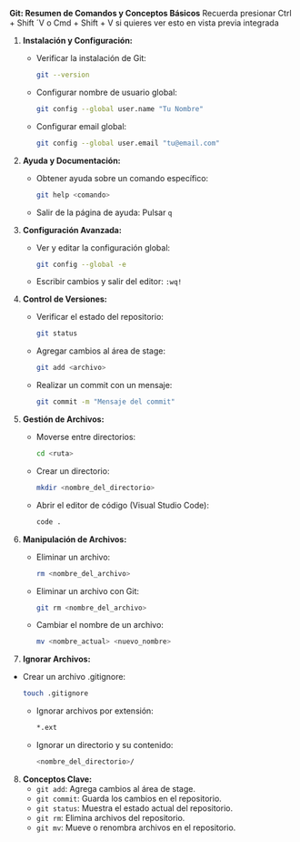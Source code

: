 **Git: Resumen de Comandos y Conceptos Básicos**
Recuerda presionar Ctrl + Shift ´V o Cmd + Shift + V si quieres ver esto en vista previa integrada
1. **Instalación y Configuración:**
   - Verificar la instalación de Git: 
     ```sh
     git --version
     ```
   - Configurar nombre de usuario global:
     ```sh
     git config --global user.name "Tu Nombre"
     ```
   - Configurar email global:
     ```sh
     git config --global user.email "tu@email.com"
     ```
2. **Ayuda y Documentación:**
   - Obtener ayuda sobre un comando específico:
     ```sh
     git help <comando>
     ```
   - Salir de la página de ayuda: Pulsar `q`
3. **Configuración Avanzada:**
   - Ver y editar la configuración global:
     ```sh
     git config --global -e
     ```
   - Escribir cambios y salir del editor: `:wq!`
4. **Control de Versiones:**
   - Verificar el estado del repositorio:
     ```sh
     git status
     ```
   - Agregar cambios al área de stage:
     ```sh
     git add <archivo>
     ```
   - Realizar un commit con un mensaje:
     ```sh
     git commit -m "Mensaje del commit"
     ```
5. **Gestión de Archivos:**
   - Moverse entre directorios:
     ```sh
     cd <ruta>
     ```
   - Crear un directorio:
     ```sh
     mkdir <nombre_del_directorio>
     ```
   - Abrir el editor de código (Visual Studio Code):
     ```sh
     code .
     ```
6. **Manipulación de Archivos:**
   - Eliminar un archivo:
     ```sh
     rm <nombre_del_archivo>
     ```
   - Eliminar un archivo con Git:
     ```sh
     git rm <nombre_del_archivo>
     ```
   - Cambiar el nombre de un archivo:
     ```sh
     mv <nombre_actual> <nuevo_nombre>
     ```

7. **Ignorar Archivos:**
- Crear un archivo .gitignore:
     ```sh
     touch .gitignore
     ```
   - Ignorar archivos por extensión:
     ```sh
     *.ext
     ```
   - Ignorar un directorio y su contenido:
     ```sh
     <nombre_del_directorio>/
     ```
8. **Conceptos Clave:**
   - `git add`: Agrega cambios al área de stage.
   - `git commit`: Guarda los cambios en el repositorio.
   - `git status`: Muestra el estado actual del repositorio.
   - `git rm`: Elimina archivos del repositorio.
   - `git mv`: Mueve o renombra archivos en el repositorio.